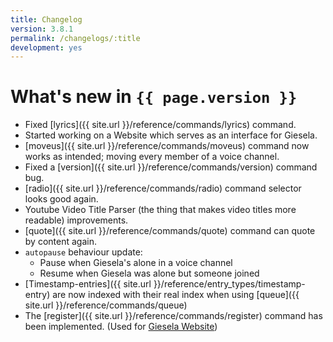 ```yaml
---
title: Changelog
version: 3.8.1
permalink: /changelogs/:title
development: yes
---
```


# What's new in `{{ page.version }}`
- Fixed [lyrics]({{ site.url }}/reference/commands/lyrics) command.
- Started working on a Website which serves as an interface for Giesela.
- [moveus]({{ site.url }}/reference/commands/moveus) command now works as intended; moving every member of a voice channel.
- Fixed a [version]({{ site.url }}/reference/commands/version) command bug.
- [radio]({{ site.url }}/reference/commands/radio) command selector looks good again.
- Youtube Video Title Parser (the thing that makes video titles more readable) improvements.
- [quote]({{ site.url }}/reference/commands/quote) command can quote by content again.
- `autopause` behaviour update:
  - Pause when Giesela's alone in a voice channel
  - Resume when Giesela was alone but someone joined
- [Timestamp-entries]({{ site.url }}/reference/entry_types/timestamp-entry) are now indexed with their real index when using [queue]({{ site.url }}/reference/commands/queue) 
- The [register]({{ site.url }}/reference/commands/register) command has been implemented. (Used for [Giesela Website](http://giesela.org))
